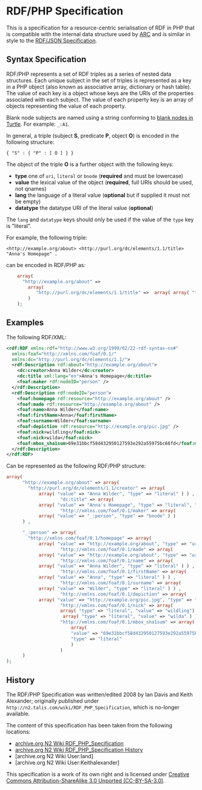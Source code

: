 RDF/PHP Specification
=====================

This is a specification for a resource-centric serialisation of RDF in PHP that is compatible with the internal data
structure used by [ARC] and is similar in style to the [RDF/JSON Specification].

## Syntax Specification

RDF/PHP represents a set of RDF triples as a series of nested data structures. Each unique subject in the set of
triples is represented as a key in a PHP object (also known as associative array, dictionary or hash table). The value
of each key is a object whose keys are the URIs of the properties associated with each subject. The value of each
property key is an array of objects representing the value of each property.

Blank node subjects are named using a string conforming to [blank nodes in Turtle]. For example: `_:A1`.

In general, a triple (subject **S**, predicate **P**, object **O**) is encoded in the following structure:

    { "S" : { "P" : [ O ] } }

The object of the triple **O** is a further object with the following keys:

 - **type** one of `uri`, `literal` or `bnode` (**required** and must be lowercase)
 - **value** the lexical value of the object (**required**, full URIs should be used, not qnames)
 - **lang** the language of a literal value (**optional** but if supplied it must not be empty)
 - **datatype** the datatype URI of the literal value (**optional**)

The `lang` and `datatype` keys should only be used if the value of the `type` key is "literal".

For example, the following triple:

    <http://example.org/about> <http://purl.org/dc/elements/1.1/title> "Anna's Homepage" .

can be encoded in RDF/PHP as:

```php
    array(
      "http://example.org/about" =>
        array(
           "http://purl.org/dc/elements/1.1/title" =>  array( array( "type" => "literal" , "value" => "Anna's Homepage." ), ),
        )
    );
```

## Examples

The following RDF/XML:

```xml
<rdf:RDF xmlns:rdf="http://www.w3.org/1999/02/22-rdf-syntax-ns#"
  xmlns:foaf="http://xmlns.com/foaf/0.1/"
  xmlns:dc="http://purl.org/dc/elements/1.1/">
  <rdf:Description rdf:about="http://example.org/about">
    <dc:creator>Anna Wilder</dc:creator>
    <dc:title xml:lang="en">Anna's Homepage</dc:title>
    <foaf:maker rdf:nodeID="person" />
  </rdf:Description>
  <rdf:Description rdf:nodeID="person">
    <foaf:homepage rdf:resource="http://example.org/about" />
    <foaf:made rdf:resource="http://example.org/about" />
    <foaf:name>Anna Wilder</foaf:name>
    <foaf:firstName>Anna</foaf:firstName>
    <foaf:surname>Wilder</foaf:surname>
    <foaf:depiction rdf:resource="http://example.org/pic.jpg" />
    <foaf:nick>wildling</foaf:nick>
    <foaf:nick>wilda</foaf:nick>
    <foaf:mbox_sha1sum>69e31bbcf58d432950127593e292a55975bc66fd</foaf:mbox_sha1sum>
  </rdf:Description>
</rdf:RDF>
```

Can be represented as the following RDF/PHP structure:

```php
array(
      "http://example.org/about" => array(
        "http://purl.org/dc/elements/1.1/creator" => array(
            array( "value" => "Anna Wilder", "type" => "literal" ) ) ,
                    "dc:title" => array(
            array( "value" => "Anna's Homepage", "type" => "literal", "lang" => "en" ) ) ,
                    "http://xmlns.com/foaf/0.1/maker" => array(
            array( "value" => "_:person", "type" => "bnode" ) )
      ) ,

      "_:person" => array(
        "http://xmlns.com/foaf/0.1/homepage" => array(
            array( "value" => "http://example.org/about", "type" => "uri" ) ) ,
                    "http://xmlns.com/foaf/0.1/made" => array(
            array( "value" => "http://example.org/about", "type" => "uri" ) ) ,
                    "http://xmlns.com/foaf/0.1/name" => array(
            array( "value" => "Anna Wilder", "type" => "literal" ) ) ,
                    "http://xmlns.com/foaf/0.1/firstName" => array(
            array( "value" => "Anna", "type" => "literal" ) ) ,
                    "http://xmlns.com/foaf/0.1/surname" => array(
            array( "value" => "Wilder", "type" => "literal" ) ) ,
                    "http://xmlns.com/foaf/0.1/depiction" => array(
            array( "value" => "http://example.org/pic.jpg", "type" => "uri" ) ) ,
                    "http://xmlns.com/foaf/0.1/nick" => array(
                    array( "type" => "literal", "value" => "wildling") ,
                     array( "type" => "literal", "value" => "wilda" ) ) ,
                    "http://xmlns.com/foaf/0.1/mbox_sha1sum" => array(
                        array(
                        "value" => "69e31bbcf58d432950127593e292a55975bc66fd",
                        "type" => "literal"
                        )
                    )
      )
);
```

## History

The RDF/PHP Specification was written/edited 2008 by Ian Davis and Keith Alexander; originally published under
`http://n2.talis.com/wiki/RDF_PHP_Specification`, which is no-longer available.

The content of this specification has been taken from the following locations:

 - [archive.org N2 Wiki RDF_PHP_Specification](http://web.archive.org/web/20100801084904/http://n2.talis.com/wiki/RDF_PHP_Specification)
 - [archive.org N2 Wiki RDF_PHP_Specification History](http://web.archive.org/web/20100702043345/http://n2.talis.com/mediawiki/index.php?title=RDF_PHP_Specification&action=history)
 - [archive.org N2 Wiki User:Iand]
 - [archive.org N2 Wiki User:Keithalexander]

This specification is a work of its own right and is licensed under [Creative Commons Attribution-ShareAlike 3.0 Unported (CC-BY-SA-3.0)](https://creativecommons.org/licenses/by-sa/3.0/).



[RDF/JSON Specification]: https://www.easyrdf.org/docs/rdf-formats-json
[ARC]: http://web.archive.org/web/20100807154107/http://arc.semsol.org/
[blank nodes in Turtle]: https://www.w3.org/TR/turtle/#BNodes
